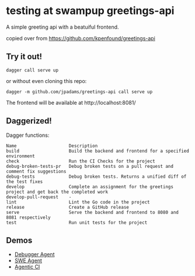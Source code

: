 # testing at swampup greetings-api

A simple greeting api with a beatuiful frontend.

copied over from https://github.com/kpenfound/greetings-api

## Try it out!

```
dagger call serve up
```

or without even cloning this repo:
```
dagger -m github.com/jpadams/greetings-api call serve up
```

The frontend will be available at http://localhost:8081/


## Daggerized!

Dagger functions:

```
Name                    Description
build                   Build the backend and frontend for a specified environment
check                   Run the CI Checks for the project
debug-broken-tests-pr   Debug broken tests on a pull request and comment fix suggestions
debug-tests             Debug broken tests. Returns a unified diff of the test fixes
develop                 Complete an assignment for the greetings project and get back the completed work
develop-pull-request    -
lint                    Lint the Go code in the project
release                 Create a GitHub release
serve                   Serve the backend and frontend to 8080 and 8081 respectively
test                    Run unit tests for the project
```

## Demos

- [Debugger Agent](./DEBUGGER_AGENT.md)
- [SWE Agent](./SWE_AGENT.md)
- [Agentic CI](./AGENTIC_CI.md)
